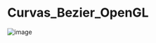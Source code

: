 # Curvas_Bezier_OpenGL

![image](https://user-images.githubusercontent.com/68248983/209884960-2a213c0e-d68b-406d-8d82-54cf97469bb0.png)
